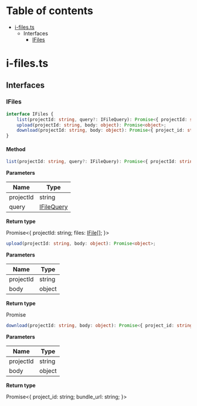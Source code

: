 # Table of contents

* [i-files.ts][SourceFile-3]
    * Interfaces
        * [IFiles][InterfaceDeclaration-6]

# i-files.ts

## Interfaces

### IFiles

```typescript
interface IFiles {
    list(projectId: string, query?: IFileQuery): Promise<{ projectId: string; files: IFile[]; }>;
    upload(projectId: string, body: object): Promise<object>;
    download(projectId: string, body: object): Promise<{ project_id: string; bundle_url: string; }>;
}
```
#### Method

```typescript
list(projectId: string, query?: IFileQuery): Promise<{ projectId: string; files: IFile[]; }>;
```

**Parameters**

| Name      | Type                                 |
| --------- | ------------------------------------ |
| projectId | string                               |
| query     | [IFileQuery][InterfaceDeclaration-7] |

**Return type**

Promise<{ projectId: string; files: [IFile][InterfaceDeclaration-8][]; }>

```typescript
upload(projectId: string, body: object): Promise<object>;
```

**Parameters**

| Name      | Type   |
| --------- | ------ |
| projectId | string |
| body      | object |

**Return type**

Promise<object>

```typescript
download(projectId: string, body: object): Promise<{ project_id: string; bundle_url: string; }>;
```

**Parameters**

| Name      | Type   |
| --------- | ------ |
| projectId | string |
| body      | object |

**Return type**

Promise<{ project_id: string; bundle_url: string; }>


[SourceFile-3]: i-files.md#i-filests
[InterfaceDeclaration-6]: i-files.md#ifiles
[InterfaceDeclaration-7]: i-file.md#ifilequery
[InterfaceDeclaration-8]: i-file.md#ifile